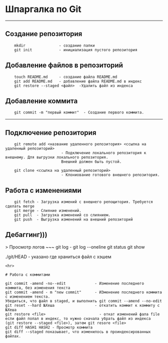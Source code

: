 <H1> Шпаргалка по Git </h1>
<hr>
<h2>Создание репозитория</h2>

~~~
	mkdir               - создание папки
	git init            - инициализация пустого репозитория
~~~
<h2> Добавление файлов в репозиторий </h2>

~~~
	touch README.md     - создание файла README.md
	git add README.md   - добавление файла README.md в индекс
	git restore --staged <файл>  -Удалить файл из индекса
~~~

<h2> Добавление коммита</h2>

~~~
	git commit -m "первый коммит"  - Создание первого коммита.
~~~

<hr>
<h2>Подключение репозитория</h2>

~~~
	git remote add <название удаленного репозитория> <ссылка на удаленный репозиторий> 
	                     - Подключение локального репозитория к внешнему. Для выгрузки локального репозитория.
	                     Внешний должен быть пустой. 
	  
	git clone <ссылка на удаленный репозиторий>           
	                     - Клониование готового внешнего репозитория.
~~~
<h2>Работа с изменениями</h2>

~~~
    git fetch - Загрузка измений с внешнего репощитория. Требуется сделать merge 
    git merge - Слияние изменений.
    git pull  - Загрузка изменений со слиянием.
    git push  - Выгрузка изменений на внешний репозиторий 
~~~
<h2>Дебаггинг)))</h2>
> Просмотр логов
~~~
git log - 
git log --oneline 
git status
git show

./git/HEAD  - указано где храниться файл с хэшем

~~~
<hr>

# Работа с коммитами
~~~
    git commit -amend -no--edit             - Изменение последнего коммита, без изменения текста
    git commit -amend - m "new commit"      - ИЗменение последнего коммита с изменением текста.
    Убедиться, что файл в staged, и выполнить git commit --amend --no-edit
    git reset --hard №Хеша                  - откатить коммит к коммиту с №Хеша
    git restore <file>                        - откат изменений фала file
    если файл попал в индекс, то нужно сначала убрать файл из индекса
    (git restore --staged <file>), затем git resore <file> 
    git diff HASH1 HASH2 - Просмотр коммита
    git diff --staged показывает, что изменилось в проиндексированных файлах.
~~~

